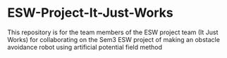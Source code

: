 # ESW-Project-It-Just-Works
This repository is for the team members of the ESW project team (It Just Works) for collaborating on the Sem3 ESW project of making an obstacle avoidance robot using artificial potential field method
